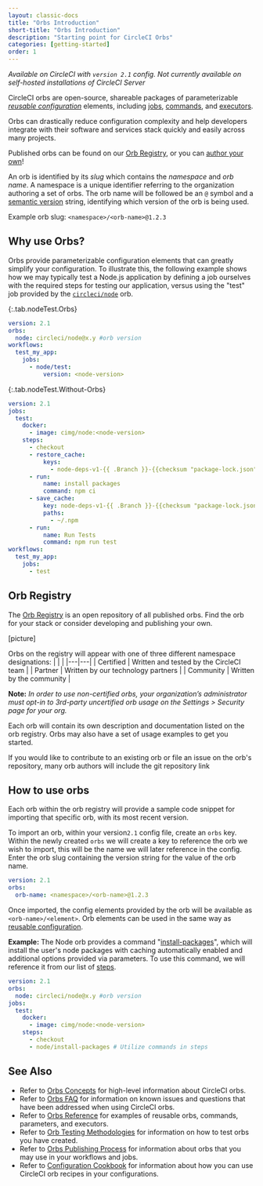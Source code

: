 ```yaml
---
layout: classic-docs
title: "Orbs Introduction"
short-title: "Orbs Introduction"
description: "Starting point for CircleCI Orbs"
categories: [getting-started]
order: 1
---
```


_Available on CircleCI with `version 2.1` config. Not currently available on self-hosted installations of CircleCI Server_

CircleCI orbs are open-source, shareable packages of parameterizable _[reusable configuration]({{site.baseurl}}/2.0/reusing-config/)_ elements, including [jobs](https://circleci.com/docs/2.0/reusing-config/#authoring-parameterized-jobs), [commands](https://circleci.com/docs/2.0/reusing-config/#authoring-reusable-commands), and [executors](https://circleci.com/docs/2.0/reusing-config/#executor).

Orbs can drastically reduce configuration complexity and help developers integrate with their software and services stack quickly and easily across many projects.

Published orbs can be found on our [Orb Registry]({{site.baseurl}}/orbs/registry/), or you can [author your own]()!

An orb is identified by its _slug_ which contains the _namespace_ and _orb name_. A namespace is a unique identifier referring to the organization authoring a set of orbs. The orb name will be followed be an `@` symbol and a [semantic version](https://semver.org/) string, identifying which version of the orb is being used.

Example orb slug: `<namespace>/<orb-name>@1.2.3`

## Why use Orbs?

Orbs provide parameterizable configuration elements that can greatly simplify your configuration. To illustrate this, the following example shows how we may typically test a Node.js application by defining a job ourselves with the required steps for testing our application, versus using the "test" job provided by the [`circleci/node`](https://circleci.com/orbs/registry/orb/circleci/node) orb.

{:.tab.nodeTest.Orbs}
```yaml
version: 2.1
orbs:
  node: circleci/node@x.y #orb version
workflows:
  test_my_app:
    jobs:
      - node/test:
          version: <node-version>
```

{:.tab.nodeTest.Without-Orbs}
```yaml
version: 2.1
jobs:
  test:
    docker:
      - image: cimg/node:<node-version>
    steps:
      - checkout
      - restore_cache:
          keys:
            - node-deps-v1-{{ .Branch }}-{{checksum "package-lock.json"}}
      - run:
          name: install packages
          command: npm ci
      - save_cache:
          key: node-deps-v1-{{ .Branch }}-{{checksum "package-lock.json"}}
          paths:
            - ~/.npm
      - run:
          name: Run Tests
          command: npm run test
workflows:
  test_my_app:
    jobs:
      - test

```

## Orb Registry

The [Orb Registry]({{site.baseurl}}/orbs/registry/) is an open repository of all published orbs. Find the orb for your stack or consider developing and publishing your own.

[picture]

Orbs on the registry will appear with one of three different namespace designations:
|   |   |
|---|---|
| Certified   | Written and tested by the CircleCI team  |
| Partner  | Written by our technology partners  |
| Community | Written by the community  |

**Note:** _In order to use non-certified orbs, your organization’s administrator must opt-in to 3rd-party uncertified orb usage on the *Settings > Security* page for your org._

Each orb will contain its own description and documentation listed on the orb registry. Orbs may also have a set of usage examples to get you started.

If you would like to contribute to an existing orb or file an issue on the orb's repository, many orb authors will include the git repository link

## How to use orbs

Each orb within the orb registry will provide a sample code snippet for importing that specific orb, with its most recent version.

To import an orb, within your version`2.1` config file, create an `orbs` key. Within the newly created `orbs` we will create a key to reference the orb we wish to import, this will be the name we will later reference in the config. Enter the orb slug containing the version string for the value of the orb name.

```yaml
version: 2.1
orbs:
  orb-name: <namespace>/<orb-name>@1.2.3
```
Once imported, the config elements provided by the orb will be available as `<orb-name>/<element>`. Orb elements can be used in the same way as [reusable configuration]({{site.baseurl}}/2.0/reusing-config/).

**Example:**
The Node orb provides a command "[install-packages](https://circleci.com/orbs/registry/orb/circleci/node#commands-install-packages)", which will install the user's node packages with caching automatically enabled and additional options provided via parameters. To use this command, we will reference it from our list of [steps](https://circleci.com/docs/2.0/configuration-reference/#steps).

```yaml
version: 2.1
orbs:
  node: circleci/node@x.y #orb version
jobs:
  test:
    docker:
      - image: cimg/node:<node-version>
    steps:
      - checkout
      - node/install-packages # Utilize commands in steps
```


## See Also
- Refer to [Orbs Concepts]({{site.baseurl}}/2.0/using-orbs/) for high-level information about CircleCI orbs.
- Refer to [Orbs FAQ]({{site.baseurl}}/2.0/orbs-faq/) for information on known issues and questions that have been addressed when using CircleCI orbs.
- Refer to [Orbs Reference]({{site.baseurl}}/2.0/reusing-config/) for examples of reusable orbs, commands, parameters, and executors.
- Refer to [Orb Testing Methodologies]({{site.baseurl}}/2.0/testing-orbs/) for information on how to test orbs you have created.
- Refer to [Orbs Publishing Process]({{site.baseurl}}/2.0/creating-orbs/) for information about orbs that you may use in your workflows and jobs.
- Refer to [Configuration Cookbook]({{site.baseurl}}/2.0/configuration-cookbook/) for information about how you can use CircleCI orb recipes in your configurations.